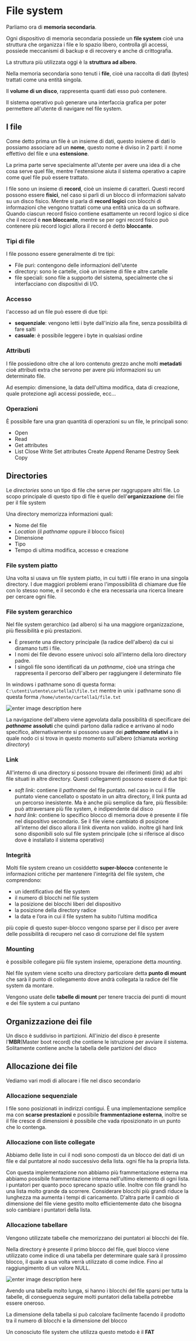 ﻿# File system

Parliamo ora di **memoria secondaria**.

Ogni dispositivo di memoria secondaria possiede un **file system** cioè una struttura che organizza i file e lo spazio libero, controlla gli accessi, possiede meccanismi di backup e di recovery e anche di crittografia.

La struttura più utilizzata oggi è la **struttura ad albero**.

Nella memoria secondaria sono tenuti i **file**, cioè una raccolta di dati (bytes) trattati come una entità singola.

Il **volume di un disco**, rappresenta quanti dati esso può contenere.

Il sistema operativo può generare una interfaccia grafica per poter permettere all'utente di navigare nel file system.

## I file

Come detto prima un file è un insieme di dati, questo insieme di dati lo possiamo associare ad un **nome**, questo nome è diviso in 2 parti: il nome effettivo del file e una **estensione**.

La prima parte serve specialmente all'utente per avere una idea di a che cosa serve quel file, mentre l'estensione aiuta il sistema operativo a capire come quel file può essere trattato.

I file sono un insieme di **record**, cioè un insieme di caratteri. Questi record possono essere **fisici**, nel caso si parli di un blocco di informazioni salvato su un disco fisico.
Mentre si parla di **record logici** con blocchi di informazioni che vengono trattati come una entità unica da un software.
Quando ciascun record fisico contiene esattamente un record logico si dice che il record è **non bloccante**, mentre se per ogni record fisico può contenere più record logici allora il record è detto **bloccante**.

### Tipi di file

I file possono essere generalmente di tre tipi:

- File puri: contengono delle informazioni dell'utente
- directory: sono le cartelle, cioè un insieme di file e altre cartelle
- file speciali: sono file a supporto del sistema, specialmente che si interfacciano con dispositivi di I/O.


### Accesso

l'accesso ad un file può essere di due tipi:
- **sequenziale**: vengono letti i byte dall'inizio alla fine, senza possibilità di fare salti
- **casuale**: è possibile leggere i byte in qualsiasi ordine

### Attributi

I file possiedono oltre che al loro contenuto grezzo anche molti **metadati** cioè attributi extra che servono per avere più informazioni su un determinato file.

Ad esempio: dimensione, la data dell'ultima modifica, data di creazione, quale protezione agli accessi possiede, ecc...

### Operazioni

È possibile fare una gran quantità di operazioni su un file, le principali sono:

- Open
- Read
- Get attributes
- List Close Write Set attributes Create Append Rename Destroy Seek Copy

## Directories

Le *directories* sono un tipo di file che serve per raggruppare altri file.
Lo scopo principale di questo tipo di file è quello dell'**organizzazione** dei file per il file system

Una directory memorizza informazioni quali:
- Nome del file
- *Location* (il *pathname* oppure il blocco fisico) 
- Dimensione
- Tipo
- Tempo di ultima modifica, accesso e creazione

### File system piatto

Una volta si usava un file system piatto, in cui tutti i file erano in una singola directory.
I due maggiori problemi erano l'impossibilità di chiamare due file con lo stesso nome, e il secondo è che era necessaria una ricerca lineare per cercare ogni file.

### File system gerarchico

Nel file system gerarchico (ad albero) si ha una maggiore organizzazione, più flessibilità e più prestazioni.

- È presente una directory principale (la radice dell'albero) da cui si diramano tutti i file.
- I nomi dei file devono essere univoci solo all'interno della loro directory padre.
- I singoli file sono identificati da un *pathname*, cioè una stringa che rappresenta il percorso dell'albero per raggiungere il determinato file

In windows i pathname sono di questa forma: `C:\utenti\utente\cartella1\file.txt`
mentre in unix i pathname sono di questa forma `/home/utente/cartella1/file.txt`

![enter image description here](https://i.ibb.co/6PdZtyr/image.png)

La navigazione dell'albero viene agevolata dalla possibilità di specificare dei ***pathname* assoluti** che quindi partono dalla radice e arrivano al nodo specifico, alternativamente si possono usare dei ***pathname* relativi** a in quale nodo ci si trova in questo momento sull'albero (chiamata *working directory*)


### Link

All'interno di una directory si possono trovare dei riferimenti (link) ad altri file situati in altre directory. Questi collegamenti possono essere di due tipi:

- *soft link*: contiene il *pathname* del file puntato.
	nel caso in cui il file puntato viene cancellato o spostato in un altra directory, il link punta ad un percorso inesistente.
	Ma è anche più semplice da fare, più flessibile: può attraversare più file system, è indipendente dal disco
- *hard link*: contiene lo specifico blocco di memoria dove è presente il file nel dispositivo secondario.
	Se il file viene cambiato di posizione all'interno del disco allora il link diventa non valido.
	inoltre gli hard link sono disponibili solo sul file system principale (che si riferisce al disco dove è installato il sistema operativo)


### Integrità

Molti file system creano un cosiddetto **super-blocco** contenente le informazioni critiche per mantenere l'integrità del file system, che comprendono:
- un identificativo del file system
- il numero di blocchi nel file system
- la posizione dei blocchi liberi del dispositivo
- la posizione della directory radice
- la data e l’ora in cui il file system ha subito l’ultima modifica

più copie di questo super-blocco vengono sparse per il disco per avere delle possibilità di recupero nel caso di corruzione del file system


### Mounting

è possibile collegare più file system insieme, operazione detta *mounting*.

Nel file system viene scelto una directory particolare detta **punto di mount** che sarà il punto di collegamento dove andrà collegata la radice del file system da montare.

Vengono usate delle **tabelle di mount** per tenere traccia dei punti di mount e dei file system a cui puntano


## Organizzazione dei file

Un disco è suddiviso in partizioni. All'inizio del disco è presente l'**MBR**(Master boot record) che contiene le istruzione per avviare il sistema. Solitamente contiene anche la tabella delle partizioni del disco


## Allocazione dei file

Vediamo vari modi di allocare i file nel disco secondario

### Allocazione sequenziale

I file sono posizionati in indirizzi contigui.
È una implementazione semplice ma con **scarse prestazioni** e possibile **frammentazione esterna**, inoltre se il file cresce di dimensioni è possibile che vada riposizionato in un punto che lo contenga.

### Allocazione con liste collegate

Abbiamo delle liste in cui il nodi sono composti da un blocco dei dati di un file e dal puntatore al nodo successivo della lista.
ogni file ha la propria lista.

Con questa implementazione non abbiamo più frammentazione esterna ma abbiamo possibile frammentazione interna nell'ultimo elemento di ogni lista.
i puntatori per quanto poco sprecano spazio utile.
Inoltre con file grandi ho una lista molto grande da scorrere. Considerare blocchi più grandi riduce la lunghezza ma aumenta i tempi di caricamento.
D'altra parte il cambio di dimensione del file viene gestito molto efficientemente dato che bisogna solo cambiare i puntatori della lista.

### Allocazione tabellare

Vengono utilizzate tabelle che memorizzano dei puntatori ai blocchi dei file.

Nella directory è presente il primo blocco del file, quel blocco viene utilizzato come indice di una tabella per determinare quale sarà il prossimo blocco, il quale a sua volta verrà utilizzato di come indice. Fino al raggiungimento di un valore NULL.

![enter image description here](https://i.ibb.co/tmct64X/image.png)


Avendo una tabella molto lunga, si hanno i blocchi del file sparsi per tutta la tabelle, di conseguenza seguire molti puntatori della tabella potrebbe essere oneroso.

La dimensione della tabella si può calcolare facilmente facendo il prodotto tra il numero di blocchi e la dimensione del blocco

Un conosciuto file system che utilizza questo metodo è il **FAT**

